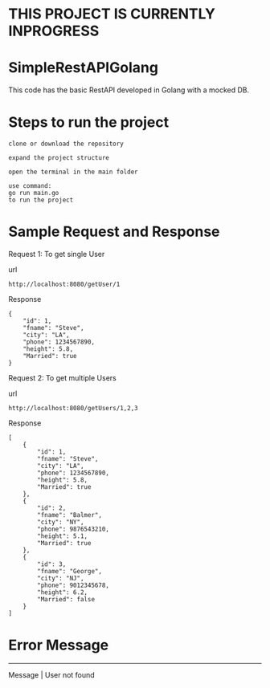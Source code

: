 # THIS PROJECT IS CURRENTLY INPROGRESS

# SimpleRestAPIGolang
This code has the basic RestAPI developed in Golang with a mocked DB.

# Steps to run the project
```
clone or download the repository
```
```
expand the project structure
```
```
open the terminal in the main folder
```
```
use command:
go run main.go
to run the project
```

# Sample Request and Response
Request 1: To get single User

url
```
http://localhost:8080/getUser/1
```
Response
```
{
    "id": 1,
    "fname": "Steve",
    "city": "LA",
    "phone": 1234567890,
    "height": 5.8,
    "Married": true
}
```
Request 2: To get multiple Users

url
```
http://localhost:8080/getUsers/1,2,3
```
Response
```
[
    {
        "id": 1,
        "fname": "Steve",
        "city": "LA",
        "phone": 1234567890,
        "height": 5.8,
        "Married": true
    },
    {
        "id": 2,
        "fname": "Balmer",
        "city": "NY",
        "phone": 9876543210,
        "height": 5.1,
        "Married": true
    },
    {
        "id": 3,
        "fname": "George",
        "city": "NJ",
        "phone": 9012345678,
        "height": 6.2,
        "Married": false
    }
]
```

# Error Message
------------------------
Message | User not found
